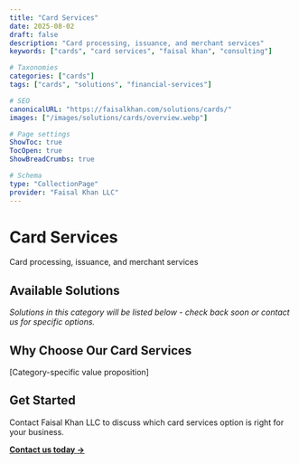 ```yaml
---
title: "Card Services"
date: 2025-08-02
draft: false
description: "Card processing, issuance, and merchant services"
keywords: ["cards", "card services", "faisal khan", "consulting"]

# Taxonomies  
categories: ["cards"]
tags: ["cards", "solutions", "financial-services"]

# SEO
canonicalURL: "https://faisalkhan.com/solutions/cards/"
images: ["/images/solutions/cards/overview.webp"]

# Page settings
ShowToc: true
TocOpen: true
ShowBreadCrumbs: true

# Schema
type: "CollectionPage"
provider: "Faisal Khan LLC"
---
```

# Card Services

Card processing, issuance, and merchant services

## Available Solutions

*Solutions in this category will be listed below - check back soon or contact us for specific options.*

## Why Choose Our Card Services

[Category-specific value proposition]

## Get Started

Contact Faisal Khan LLC to discuss which card services option is right for your business.

**[Contact us today →](mailto:contact@faisalkhan.com)**
